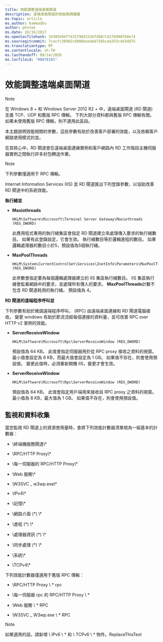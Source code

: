 ```yaml
---
title: 效能調整遠端桌面閘道
description: 遠端桌面閘道的效能微調建議
ms.topic: article
ms.author: hammadbu
author: phstee
ms.date: 10/16/2017
ms.openlocfilehash: 34305b94ff431f90d152bfd987c827b990fb0e74
ms.sourcegitcommit: 7cacfc38982c6006bee4eb756bcda353c4d3dd75
ms.translationtype: MT
ms.contentlocale: zh-TW
ms.lasthandoff: 09/14/2020
ms.locfileid: "90078165"
---
```

# <a name="performance-tuning-remote-desktop-gateways"></a>效能調整遠端桌面閘道

> [!NOTE]
> 在 Windows 8 + 和 Windows Server 2012 R2 + 中，遠端桌面閘道 (RD 閘道) 支援 TCP、UDP 和舊版 RPC 傳輸。 下列大部分資料都與舊版 RPC 傳輸有關。 如果未使用舊版 RPC 傳輸，則不適用此區段。

本主題說明效能相關的參數，這些參數有助於改善客戶部署的效能，以及依賴客戶網路使用模式的並。

在其核心中，RD 閘道會在遠端桌面連線實例和客戶網路內 RD 工作階段主機伺服器實例之間執行許多封包轉送作業。

> [!NOTE]
> 下列參數僅適用于 RPC 傳輸。

Internet Information Services (IIS) 並 RD 閘道匯出下列登錄參數，以協助改善 RD 閘道中的系統效能。

**執行緒並**

-   **Maxiothreads**

    ``` syntax
    HKLM\Software\Microsoft\Terminal Server Gateway\Maxiothreads (REG_DWORD)
    ```

    此應用程式專用的執行緒集區會指定 RD 閘道建立來處理傳入要求的執行緒數目。 如果有此登錄設定，它會生效。 執行緒數目等於邏輯進程的數目。 如果邏輯處理器的數目小於5，預設值為5個執行緒。

-   **MaxPoolThreads**

    ``` syntax
    HKLM\System\CurrentControlSet\Services\InetInfo\Parameters\MaxPoolThreads (REG_DWORD)
    ```

    此參數會指定要為每個邏輯處理器建立的 IIS 集區執行緒數目。 IIS 集區執行緒會監看網路中的要求，並處理所有傳入的要求。 **MaxPoolThreads**計數不包含 RD 閘道耗用的執行緒。 預設值為 4。

**RD 閘道的遠端程序呼叫並**

下列參數有助於微調遠端程序呼叫， (RPC) 由遠端桌面連線和 RD 閘道電腦接收。 變更 windows 有助於節流流經每個連接的資料量，並可改善 RPC over HTTP v2 案例的效能。

-   **ServerReceiveWindow**

    ``` syntax
    HKLM\Software\Microsoft\Rpc\ServerReceiveWindow (REG_DWORD)
    ```

    預設值為 64 KB。 此值會指定伺服器用於從 RPC proxy 接收之資料的視窗。 最小值會設定為 8 KB，而最大值會設定為 1 GB。 如果值不存在，則會使用預設值。 變更此值時，必須重新開機 IIS，變更才會生效。

-   **ServerReceiveWindow**

    ``` syntax
    HKLM\Software\Microsoft\Rpc\ServerReceiveWindow (REG_DWORD)
    ```

    預設值為 64 KB。 此值會指定用戶端用來接收自 RPC proxy 之資料的視窗。 最小值為 8 KB，最大值為 1 GB。 如果值不存在，則會使用預設值。

## <a name="monitoring-and-data-collection"></a>監視和資料收集

當您監視 RD 閘道上的資源使用量時，會將下列效能計數器清單視為一組基本的計數器：

-   \\終端機服務閘道\\\*

-   \\RPC/HTTP Proxy\\\*

-   \\每一伺服器的 RPC/HTTP Proxy\\\*

-   \\Web 服務\\\*

-   \\W3SVC \_ w3wp.exe\\\*

-   \\IPv4\\\*

-   \\記憶\\\*

-   \\網路介面 (\*) \\\*

-   \\進程 (\*) \\\*

-   \\處理器資訊 (\*) \\\*

-   \\同步處理 (\*) \\\*

-   \\系統\\\*

-   \\TCPv4\\\*

下列效能計數器僅適用于舊版 RPC 傳輸：

-   \\RPC/HTTP Proxy \\ \* rpc

-   \\每一伺服器 rpc 的 RPC/HTTP Proxy \\ \*

-   \\Web 服務 \\ \* RPC

-   \\W3SVC \_ W3wp.exe \\ \* RPC

> [!NOTE]
> 如果適用的話，請新增 \\ IPv6 \\ \* 和 \\ TCPv6 \\ \* 物件。ReplaceThisText

